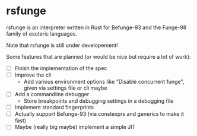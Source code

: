 # rsfunge

rsfunge is an interpreter written in Rust for Befunge-93 and the Funge-98 family of esoteric languages.

Note that rsfunge is still under developement!

Some features that are planned (or would be nice but require a lot of work):
* [ ] Finish the implementation of the spec
* [ ] Improve the cli
  * Add various environment options like "Disable concurrent funge", given via settings file or cli maybe
* [ ] Add a commandline debugger
  * Store breakpoints and debugging settings in a debugging file
* [ ] Implement standard fingerprints
* [ ] Actually support Befunge-93 (via constexprs and generics to make it fast)
* [ ] Maybe (really big maybe) implement a simple JIT
